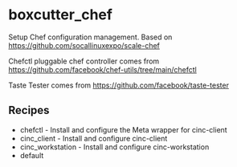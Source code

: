 # boxcutter_chef

Setup Chef configuration management. Based on
https://github.com/socallinuxexpo/scale-chef

Chefctl pluggable chef controller comes from
https://github.com/facebook/chef-utils/tree/main/chefctl

Taste Tester comes from https://github.com/facebook/taste-tester

## Recipes

- chefctl - Install and configure the Meta wrapper for cinc-client
- cinc_client - Install and configure cinc-client
- cinc_workstation - Install and configure cinc-workstation
- default

